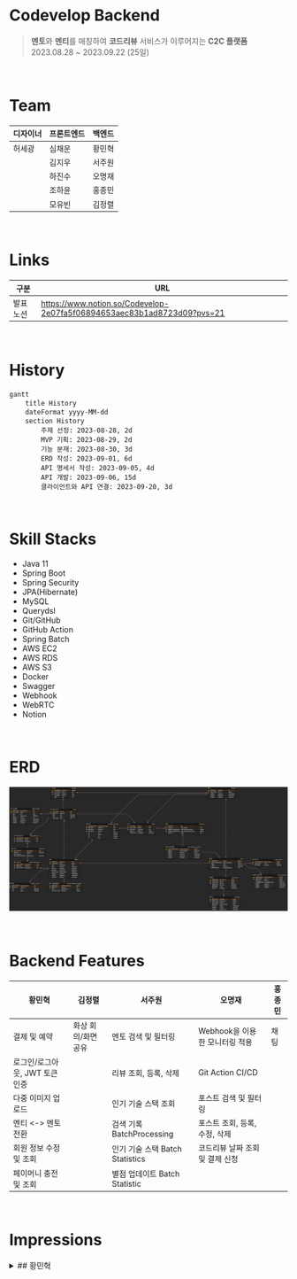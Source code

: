 # Codevelop Backend

> **멘토**와 **멘티**를 매칭하여 **코드리뷰** 서비스가 이루어지는 **C2C 플랫폼**
> 2023.08.28 ~ 2023.09.22 (25일)

</br>

# Team

|**디자이너**|**프론트엔드**|**백엔드**|
|---|---|---|
|허세광|심채운|황민혁|
||김지우|서주원|
||하진수|오명재|
||조하윤|홍종민|
||모유빈|김정렬|

</br>

# Links

| 구분 | URL |
| --- | --- |
| 발표 노션 | https://www.notion.so/Codevelop-2e07fa5f06894653aec83b1ad8723d09?pvs=21 |

</br>

# History

```mermaid
gantt
    title History
    dateFormat yyyy-MM-dd
    section History
        주제 선정: 2023-08-28, 2d
        MVP 기획: 2023-08-29, 2d
        기능 분재: 2023-08-30, 3d
        ERD 작성: 2023-09-01, 6d
        API 명세서 작성: 2023-09-05, 4d
        API 개발: 2023-09-06, 15d
        클라이언트와 API 연결: 2023-09-20, 3d
```

</br>

# Skill Stacks

- Java 11
- Spring Boot
- Spring Security
- JPA(Hibernate)
- MySQL
- Querydsl
- Git/GitHub
- GitHub Action
- Spring Batch
- AWS EC2
- AWS RDS
- AWS S3
- Docker
- Swagger
- Webhook
- WebRTC
- Notion

</br>

# ERD

![ERD](./codevelopErd.png)

</br>

# Backend Features

| 황민혁 | 김정렬 | 서주원 | 오명재 | 홍종민 |
| --- | --- | --- | --- | --- |
| 결제 및 예약 | 화상 회의/화면 공유 | 멘토 검색 및 필터링 | Webhook을 이용한 모니터링 적용 | 채팅 |
| 로그인/로그아웃, JWT 토큰 인증 |  | 리뷰 조회, 등록, 삭제 | Git Action CI/CD |  |
| 다중 이미지 업로드 |  | 인기 기술 스택 조회 | 포스트 검색 및 필터링 |  |
| 멘티 <-> 멘토 전환 |  | 검색 기록 BatchProcessing | 포스트 조회, 등록, 수정, 삭제 |  |
| 회원 정보 수정 및 조회 |  | 인기 기술 스택 Batch Statistics | 코드리뷰 날짜 조회 및 결제 신청 |  |
| 페이머니 충전 및 조회 |  | 별점 업데이트 Batch Statistic |  |  |

</br>

# Impressions

<details><summary>## 황민혁</summary>
    hello
</details>
